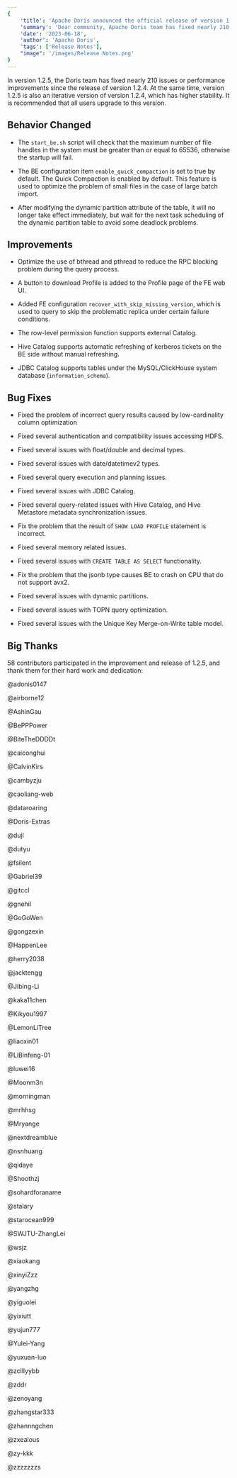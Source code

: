 ```yaml
---
{
    'title': 'Apache Doris announced the official release of version 1.2.5',
    'summary': 'Dear community, Apache Doris team has fixed nearly 210 issues or performance improvements in version 1.2.5 compared to the previous verison',
    'date': '2023-06-18',
    'author': 'Apache Doris',
    'tags': ['Release Notes'],
    "image": '/images/Release Notes.png'
}
---
```


<!--
Licensed to the Apache Software Foundation (ASF) under one
or more contributor license agreements.  See the NOTICE file
distributed with this work for additional information
regarding copyright ownership.  The ASF licenses this file
to you under the Apache License, Version 2.0 (the
"License"); you may not use this file except in compliance
with the License.  You may obtain a copy of the License at

  http://www.apache.org/licenses/LICENSE-2.0

Unless required by applicable law or agreed to in writing,
software distributed under the License is distributed on an
"AS IS" BASIS, WITHOUT WARRANTIES OR CONDITIONS OF ANY
KIND, either express or implied.  See the License for the
specific language governing permissions and limitations
under the License.
-->


In version 1.2.5, the Doris team has fixed nearly 210 issues or performance improvements since the release of version 1.2.4. At the same time, version 1.2.5 is also an iterative version of version 1.2.4, which has higher stability. It is recommended that all users upgrade to this version.

## Behavior Changed

- The `start_be.sh` script will check that the maximum number of file handles in the system must be greater than or equal to 65536, otherwise the startup will fail.

- The BE configuration item `enable_quick_compaction` is set to true by default. The Quick Compaction is enabled by default. This feature is used to optimize the problem of small files in the case of large batch import.

- After modifying the dynamic partition attribute of the table, it will no longer take effect immediately, but wait for the next task scheduling of the dynamic partition table to avoid some deadlock problems.

## Improvements

- Optimize the use of bthread and pthread to reduce the RPC blocking problem during the query process.

- A button to download Profile is added to the Profile page of the FE web UI.

- Added FE configuration `recover_with_skip_missing_version`, which is used to query to skip the problematic replica under certain failure conditions.

- The row-level permission function supports external Catalog.

- Hive Catalog supports automatic refreshing of kerberos tickets on the BE side without manual refreshing.

- JDBC Catalog supports tables under the MySQL/ClickHouse system database (`information_schema`).

## Bug Fixes

- Fixed the problem of incorrect query results caused by low-cardinality column optimization

- Fixed several authentication and compatibility issues accessing HDFS.

- Fixed several issues with float/double and decimal types.

- Fixed several issues with date/datetimev2 types.

- Fixed several query execution and planning issues.

- Fixed several issues with JDBC Catalog.

- Fixed several query-related issues with Hive Catalog, and Hive Metastore metadata synchronization issues.

- Fix the problem that the result of `SHOW LOAD PROFILE` statement is incorrect.

- Fixed several memory related issues.

- Fixed several issues with `CREATE TABLE AS SELECT` functionality.

- Fix the problem that the jsonb type causes BE to crash on CPU that do not support avx2.

- Fixed several issues with dynamic partitions.

- Fixed several issues with TOPN query optimization.

- Fixed several issues with the Unique Key Merge-on-Write table model.

## Big Thanks

58 contributors participated in the improvement and release of 1.2.5, and thank them for their hard work and dedication:

@adonis0147

@airborne12

@AshinGau

@BePPPower

@BiteTheDDDDt

@caiconghui

@CalvinKirs

@cambyzju

@caoliang-web

@dataroaring

@Doris-Extras

@dujl

@dutyu

@fsilent

@Gabriel39

@gitccl

@gnehil

@GoGoWen

@gongzexin

@HappenLee

@herry2038

@jacktengg

@Jibing-Li

@kaka11chen

@Kikyou1997

@LemonLiTree

@liaoxin01

@LiBinfeng-01

@luwei16

@Moonm3n

@morningman

@mrhhsg

@Mryange

@nextdreamblue

@nsnhuang

@qidaye

@Shoothzj

@sohardforaname

@stalary

@starocean999

@SWJTU-ZhangLei

@wsjz

@xiaokang

@xinyiZzz

@yangzhg

@yiguolei

@yixiutt

@yujun777

@Yulei-Yang

@yuxuan-luo

@zclllyybb

@zddr

@zenoyang

@zhangstar333

@zhannngchen

@zxealous

@zy-kkk

@zzzzzzzs
